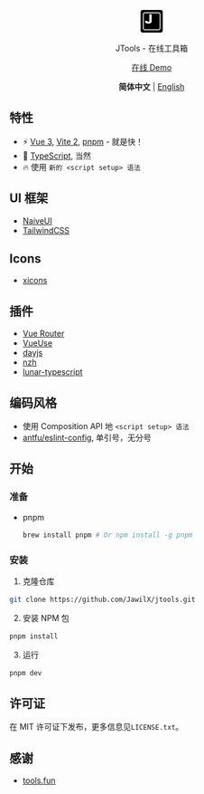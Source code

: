 <p align='center'>
  <img src='https://github.com/JawilX/jtools/blob/main/src/assets/logo.png?raw=true' alt='JTools - An Online Toolbox' width='40'/>
</p>

<p align='center'>
  JTools - 在线工具箱
</p>

<p align='center'>
  <a href='https://jawilx.github.io/jtools/'>在线 Demo</a>
</p>

<p align='center'>
  <b>简体中文</b> | <a href='https://github.com/JawilX/jtools/blob/main/README.EN.md'>English</a>
</p>

## 特性

- ⚡️ [Vue 3](https://vuejs.org/), [Vite 2](https://vite.net/), [pnpm](https://pnpm.js.org/) - 就是快！
- 🦾 [TypeScript](https://www.typescriptlang.org/), 当然
- 🔥 使用 `新的 <script setup> 语法`

## UI 框架

- [NaiveUI](https://naiveui.com/)
- [TailwindCSS](https://tailwindcss.com/)

## Icons

- [xicons](https://www.xicons.org/#/)

## 插件

- [Vue Router](https://router.vuejs.org/)
- [VueUse](https://vueuse.org/)
- [dayjs](https://day.js.org/)
- [nzh](https://github.com/cnwhy/nzh)
- [lunar-typescript](https://github.com/6tail/lunar-typescript)

## 编码风格

- 使用 Composition API 地 `<script setup> 语法`
- [antfu/eslint-config](https://github.com/antfu/eslint-config), 单引号，无分号

## 开始

### 准备

- pnpm
  ```sh
  brew install pnpm # Or npm install -g pnpm
  ```

### 安装

1. 克隆仓库

```sh
git clone https://github.com/JawilX/jtools.git
```

2. 安装 NPM 包

```sh
pnpm install
```

3. 运行

```sh
pnpm dev
```

## 许可证

在 MIT 许可证下发布，更多信息见`LICENSE.txt`。

## 感谢

- [tools.fun](https://tools.fun/)
